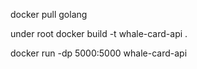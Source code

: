 docker pull golang

under root
docker build -t whale-card-api .

docker run -dp 5000:5000 whale-card-api
